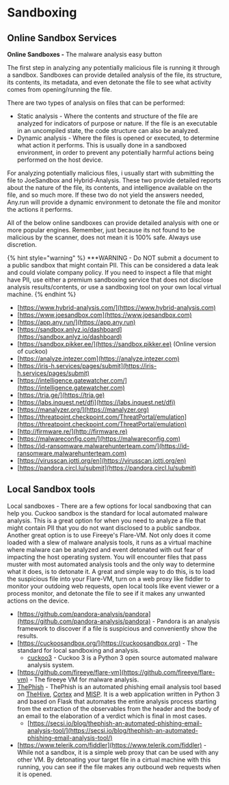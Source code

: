 # Sandboxing

## Online Sandbox Services

**Online Sandboxes -** The malware analysis easy button

The first step in analyzing any potentially malicious file is running it through a sandbox. Sandboxes can provide detailed analysis of the file, its structure, its contents, its metadata, and even detonate the file to see what activity comes from opening/running the file.

There are two types of analysis on files that can be performed:

* Static analysis - Where the contents and structure of the file are analyzed for indicators of purpose or nature. If the file is an executable in an uncompiled state, the code structure can also be analyzed.&#x20;
* Dynamic analysis - Where the files is opened or executed, to determine what action it performs. This is usually done in a sandboxed environment, in order to prevent any potentially harmful actions being performed on the host device.

For analyzing potentially malicious files, i usually start with submitting the file to JoeSandbox and Hybrid-Analysis. These two provide detailed reports about the nature of the file, its contents, and intelligence available on the file, and so much more. If these two do not yield the answers needed, Any.run will provide a dynamic environment to detonate the file and monitor the actions it performs.

All of the below online sandboxes can provide detailed analysis with one or more popular engines. Remember, just because its not found to be malicious by the scanner, does not mean it is 100% safe. Always use discretion.

{% hint style="warning" %}
\*\*\*WARNING - Do NOT submit a document to a public sandbox that might contain PII. This can be considered a data leak and could violate company policy. If you need to inspect a file that might have PII, use either a premium sandboxing service that does not disclose analysis results/contents, or use a sandboxing tool on your own local virtual machine.
{% endhint %}

* [https://www.hybrid-analysis.com/](https://www.hybrid-analysis.com)
* [https://www.joesandbox.com](https://www.joesandbox.com)
* [https://app.any.run/](https://app.any.run)
* [https://sandbox.anlyz.io/dashboard](https://sandbox.anlyz.io/dashboard)
* [https://sandbox.pikker.ee/](https://sandbox.pikker.ee) (Online version of cuckoo)
* [https://analyze.intezer.com](https://analyze.intezer.com)
* [https://iris-h.services/pages/submit](https://iris-h.services/pages/submit)
* [https://intelligence.gatewatcher.com/](https://intelligence.gatewatcher.com)
* [https://tria.ge/](https://tria.ge)
* [https://labs.inquest.net/dfi](https://labs.inquest.net/dfi)
* [https://manalyzer.org/](https://manalyzer.org)
* [https://threatpoint.checkpoint.com/ThreatPortal/emulation](https://threatpoint.checkpoint.com/ThreatPortal/emulation)
* [http://firmware.re/](http://firmware.re)
* [https://malwareconfig.com/](https://malwareconfig.com)
* [https://id-ransomware.malwarehunterteam.com/](https://id-ransomware.malwarehunterteam.com)
* [https://virusscan.jotti.org/en](https://virusscan.jotti.org/en)
* [https://pandora.circl.lu/submit](https://pandora.circl.lu/submit)

## **Local Sandbox tools**

Local sandboxes - There are a few options for local sandboxing that can help you. Cuckoo sandbox is the standard for local automated malware analysis. This is a great option for when you need to analyze a file that might contain PII that you do not want disclosed to a public sandbox. Another great option is to use Fireeye's Flare-VM. Not only does it come loaded with a slew of malware analysis tools, it runs as a virtual machine where malware can be analyzed and event detonated with out fear of impacting the host operating system. You will encounter files that pass muster with most automated analysis tools and the only way to determine what it does, is to detonate it. A great and simple way to do this, is to load the suspicious file into your Flare-VM, turn on a web proxy like fiddler to monitor your outdoing web requests, open local tools like event viewer or a process monitor, and detonate the file to see if it makes any unwanted actions on the device.

* [https://github.com/pandora-analysis/pandora](https://github.com/pandora-analysis/pandora) - Pandora is an analysis framework to discover if a file is suspicious and conveniently show the results.
* [https://cuckoosandbox.org/](https://cuckoosandbox.org) - The standard for local sandboxing and analysis.
  * [cuckoo3](https://github.com/cert-ee/cuckoo3) - Cuckoo 3 is a Python 3 open source automated malware analysis system.
* [https://github.com/fireeye/flare-vm](https://github.com/fireeye/flare-vm) - The fireeye VM for malware analysis.&#x20;
* [ThePhish](https://github.com/emalderson/ThePhish) - ThePhish is an automated phishing email analysis tool based on [TheHive](https://github.com/TheHive-Project/TheHive), [Cortex](https://github.com/TheHive-Project/Cortex/) and [MISP](https://github.com/MISP/MISP). It is a web application written in Python 3 and based on Flask that automates the entire analysis process starting from the extraction of the observables from the header and the body of an email to the elaboration of a verdict which is final in most cases.
  * [https://secsi.io/blog/thephish-an-automated-phishing-email-analysis-tool/](https://secsi.io/blog/thephish-an-automated-phishing-email-analysis-tool/)
* [https://www.telerik.com/fiddler](https://www.telerik.com/fiddler) - While not a sandbox, it is a simple web proxy that can be used with any other VM. By detonating your target file in a cirtual machine with this running, you can see if the file makes any outbound web requests when it is opened.
